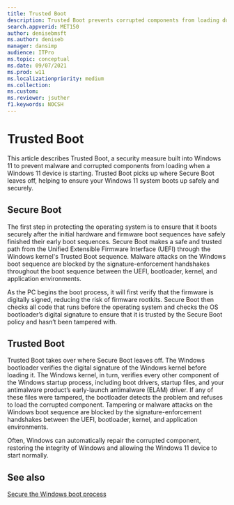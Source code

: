 ```yaml
---
title: Trusted Boot
description: Trusted Boot prevents corrupted components from loading during the boot-up process in Windows 11
search.appverid: MET150 
author: denisebmsft
ms.author: deniseb
manager: dansimp 
audience: ITPro
ms.topic: conceptual
ms.date: 09/07/2021
ms.prod: w11
ms.localizationpriority: medium
ms.collection: 
ms.custom: 
ms.reviewer: jsuther
f1.keywords: NOCSH  
---
```


# Trusted Boot

This article describes Trusted Boot, a security measure built into Windows 11 to prevent malware and corrupted components from loading when a Windows 11 device is starting. Trusted Boot picks up where Secure Boot leaves off, helping to ensure your Windows 11 system boots up safely and securely.

## Secure Boot

The first step in protecting the operating system is to ensure that it boots securely after the initial hardware and firmware boot sequences have safely finished their early boot sequences. Secure Boot makes a safe and trusted path from the Unified Extensible Firmware Interface (UEFI) through the Windows kernel's Trusted Boot sequence. Malware attacks on the Windows boot sequence are blocked by the signature-enforcement handshakes throughout the boot sequence between the UEFI, bootloader, kernel, and application environments.

As the PC begins the boot process, it will first verify that the firmware is digitally signed, reducing the risk of firmware rootkits. Secure Boot then checks all code that runs before the operating system and checks the OS bootloader’s digital signature to ensure that it is trusted by the Secure Boot policy and hasn’t been tampered with. 

## Trusted Boot

Trusted Boot takes over where Secure Boot leaves off. The Windows bootloader verifies the digital signature of the Windows kernel before loading it. The Windows kernel, in turn, verifies every other component of the Windows startup process, including boot drivers, startup files, and your antimalware product’s early-launch antimalware (ELAM) driver. If any of these files were tampered, the bootloader detects the problem and refuses to load the corrupted component. Tampering or malware attacks on the Windows boot sequence are blocked by the signature-enforcement handshakes between the UEFI, bootloader, kernel, and application environments.

Often, Windows can automatically repair the corrupted component, restoring the integrity of Windows and allowing the Windows 11 device to start normally.

## See also

[Secure the Windows boot process](../information-protection/secure-the-windows-10-boot-process.md)